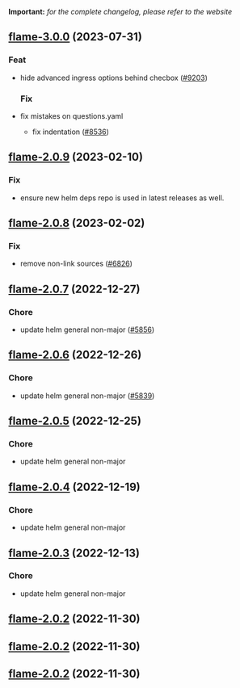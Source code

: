 **Important:**
*for the complete changelog, please refer to the website*









## [flame-3.0.0](https://github.com/truecharts/charts/compare/flame-2.0.9...flame-3.0.0) (2023-07-31)

### Feat

- hide advanced ingress options behind checbox ([#9203](https://github.com/truecharts/charts/issues/9203))
  
  ### Fix

- fix mistakes on questions.yaml
  - fix indentation ([#8536](https://github.com/truecharts/charts/issues/8536))
  
  


## [flame-2.0.9](https://github.com/truecharts/charts/compare/flame-2.0.8...flame-2.0.9) (2023-02-10)

### Fix

- ensure new helm deps repo is used in latest releases as well.
  
  


## [flame-2.0.8](https://github.com/truecharts/charts/compare/flame-2.0.7...flame-2.0.8) (2023-02-02)

### Fix

- remove non-link sources ([#6826](https://github.com/truecharts/charts/issues/6826))
  
  


## [flame-2.0.7](https://github.com/truecharts/charts/compare/flame-2.0.6...flame-2.0.7) (2022-12-27)

### Chore

- update helm general non-major ([#5856](https://github.com/truecharts/charts/issues/5856))
  
  


## [flame-2.0.6](https://github.com/truecharts/charts/compare/flame-2.0.5...flame-2.0.6) (2022-12-26)

### Chore

- update helm general non-major ([#5839](https://github.com/truecharts/charts/issues/5839))
  
  


## [flame-2.0.5](https://github.com/truecharts/charts/compare/flame-2.0.4...flame-2.0.5) (2022-12-25)

### Chore

- update helm general non-major
  
  


## [flame-2.0.4](https://github.com/truecharts/charts/compare/flame-2.0.3...flame-2.0.4) (2022-12-19)

### Chore

- update helm general non-major
  
  


## [flame-2.0.3](https://github.com/truecharts/charts/compare/flame-2.0.2...flame-2.0.3) (2022-12-13)

### Chore

- update helm general non-major
  
  


## [flame-2.0.2](https://github.com/truecharts/charts/compare/flame-2.0.1...flame-2.0.2) (2022-11-30)




## [flame-2.0.2](https://github.com/truecharts/charts/compare/flame-2.0.1...flame-2.0.2) (2022-11-30)




## [flame-2.0.2](https://github.com/truecharts/charts/compare/flame-2.0.1...flame-2.0.2) (2022-11-30)
